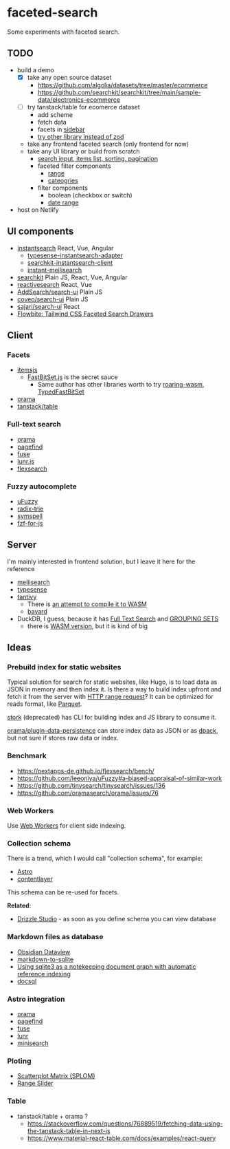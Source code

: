 # faceted-search

Some experiments with faceted search.

## TODO

- build a demo
  - [x] take any open source dataset
    - https://github.com/algolia/datasets/tree/master/ecommerce
    - https://github.com/searchkit/searchkit/tree/main/sample-data/electronics-ecommerce
  - [ ] try tanstack/table for ecomerce dataset
    - add scheme
    - fetch data
    - facets in [sidebar](https://ui.shadcn.com/examples/music)
    - [try other library instead of zod](https://stereobooster.com/posts/runtime-type-validators/)
  - take any frontend faceted search (only frontend for now)
  - take any UI library or build from scratch
    - [search input, items list, sorting, pagination](/screenshots/search-ui.png)
    - faceted filter components
      - [range](/screenshots/range-filter.png)
      - [cateogries](/screenshots/category-filter.png)
    - filter components
      - boolean (checkbox or switch)
      - [date range](https://react-dates.github.io/react-dates/?path=/story/drp-day-props--with-some-highlighted-dates)
- host on Netlify

## UI components

- [instantsearch](https://github.com/algolia/instantsearch) React, Vue, Angular
  - [typesense-instantsearch-adapter](https://github.com/typesense/typesense-instantsearch-adapter)
  - [searchkit-instantsearch-client](https://github.com/searchkit/searchkit/blob/main/packages/searchkit-instantsearch-client/src/index.ts)
  - [instant-meilisearch](https://github.com/meilisearch/meilisearch-js-plugins/tree/main/packages/instant-meilisearch)
- [searchkit](https://github.com/searchkit/searchkit) Plain JS, React, Vue, Angular
- [reactivesearch](https://github.com/appbaseio/reactivesearch#3-component-playground) React, Vue
- [AddSearch/search-ui](https://github.com/AddSearch/search-ui) Plain JS
- [coveo/search-ui](https://github.com/coveo/search-ui) Plain JS
- [sajari/search-ui](https://github.com/sajari/sdk-react/tree/master/packages/search-ui) React
- [Flowbite: Tailwind CSS Faceted Search Drawers](https://flowbite.com/blocks/application/faceted-search-drawers/)

## Client

### Facets

- [itemsjs](https://github.com/itemsapi/itemsjs)
  - [FastBitSet.js](https://github.com/lemire/FastBitSet.js/) is the secret sauce
    - Same author has other libraries worth to try [roaring-wasm](https://github.com/lemire/roaring-wasm), [TypedFastBitSet](https://github.com/lemire/TypedFastBitSet.js)
- [orama](https://docs.oramasearch.com/usage/search/facets)
- [tanstack/table](https://tanstack.com/table/v8/docs/api/features/filters#getfacetedrowmodel)

### Full-text search

- [orama](https://github.com/oramasearch/orama)
- [pagefind](https://github.com/cloudcannon/pagefind)
- [fuse](https://github.com/krisk/fuse)
- [lunr.js](https://github.com/olivernn/lunr.js)
- [flexsearch](https://github.com/nextapps-de/flexsearch)

### Fuzzy autocomplete

- [uFuzzy](https://github.com/leeoniya/uFuzzy)
- [radix-trie](https://github.com/scttdavs/radix-trie#fuzzyget)
- [symspell](https://yomguithereal.github.io/mnemonist/symspell)
- [fzf-for-js](https://github.com/ajitid/fzf-for-js)

## Server

I'm mainly interested in frontend solution, but I leave it here for the reference

- [meilisearch](https://www.meilisearch.com/docs/learn/fine_tuning_results/faceted_search)
- [typesense](https://typesense.org/docs/0.24.1/api/search.html#facet-results)
- [tantivy](https://github.com/quickwit-oss/tantivy)
  - There is [an attempt to compile it to WASM](https://github.com/phiresky/tantivy-wasm)
  - [bayard](https://github.com/mosuka/bayard)
- DuckDB, I guess, because it has [Full Text Search](https://duckdb.org/docs/extensions/full_text_search.html) and [GROUPING SETS](https://duckdb.org/docs/sql/query_syntax/grouping_sets)
  - there is [WASM version](https://duckdb.org/docs/api/wasm/overview.html), but it is kind of big

## Ideas

### Prebuild index for static websites

Typical solution for search for static websites, like Hugo, is to load data as JSON in memory and then index it. Is there a way to build index upfront and fetch it from the server with [HTTP range request](https://developer.mozilla.org/en-US/docs/Web/HTTP/Range_requests)? It can be optimized for reads format, like [Parquet](https://github.com/kylebarron/parquet-wasm).

[stork](https://github.com/jameslittle230/stork) (deprecated) has CLI for building index and JS library to consume it.

[orama/plugin-data-persistence](https://github.com/oramasearch/orama/tree/main/packages/plugin-data-persistence) can store index data as JSON or as [dpack](https://www.npmjs.com/package/dpack), but not sure if stores raw data or index.

### Benchmark

- https://nextapps-de.github.io/flexsearch/bench/
- https://github.com/leeoniya/uFuzzy#a-biased-appraisal-of-similar-work
- https://github.com/tinysearch/tinysearch/issues/136
- https://github.com/oramasearch/orama/issues/76

### Web Workers

Use [Web Workers](https://developer.mozilla.org/en-US/docs/Web/API/Web_Workers_API/Using_web_workers) for client side indexing.

### Collection schema

There is a trend, which I would call "collection schema", for example:

- [Astro](https://docs.astro.build/en/guides/content-collections/#defining-a-collection-schema)
- [contentlayer](https://contentlayer.dev/)

This schema can be re-used for facets.

**Related**:

- [Drizzle Studio](https://orm.drizzle.team/drizzle-studio/overview) - as soon as you define schema you can view database

### Markdown files as database

- [Obsidian Dataview](https://github.com/blacksmithgu/obsidian-dataview)
- [markdown-to-sqlite](https://github.com/simonw/markdown-to-sqlite)
- [Using sqlite3 as a notekeeping document graph with automatic reference indexing](https://epilys.github.io/bibliothecula/notekeeping.html)
- [docsql](https://github.com/peterbe/docsql)

### Astro integration

- [orama](https://docs.oramasearch.com/plugins/plugin-astro)
- [pagefind](https://github.com/shishkin/astro-pagefind)
- [fuse](https://github.com/johnny-mh/blog2/tree/main/packages/astro-fuse)
- [lunr](https://github.com/jackcarey/astro-lunr)
- [minisearch](https://github.com/Barnabas/astro-minisearch/)

### Ploting

- [Scatterplot Matrix (SPLOM)](https://plotly.com/javascript/splom/)
- [Range Slider](https://plotly.com/javascript/range-slider/)

### Table

- tanstack/table + orama ?
  - https://stackoverflow.com/questions/76889519/fetching-data-using-the-tanstack-table-in-next-js
  - https://www.material-react-table.com/docs/examples/react-query
